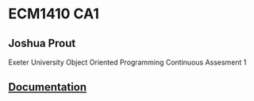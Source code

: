 # ECM1410 CA1
## Joshua Prout

Exeter University Object Oriented Programming Continuous Assesment 1

## [Documentation](https://joshuaprout.github.io/OOP_CA1/package-summary.html)
